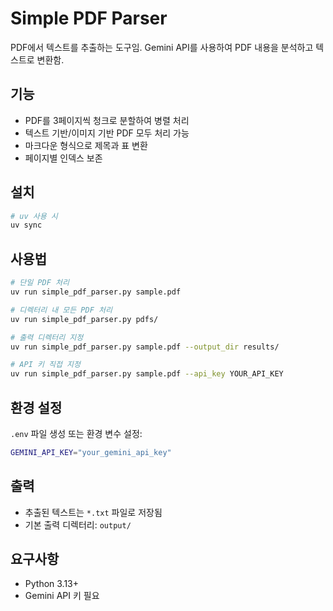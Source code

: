 # Simple PDF Parser

PDF에서 텍스트를 추출하는 도구임. Gemini API를 사용하여 PDF 내용을 분석하고 텍스트로 변환함.

## 기능

- PDF를 3페이지씩 청크로 분할하여 병렬 처리
- 텍스트 기반/이미지 기반 PDF 모두 처리 가능
- 마크다운 형식으로 제목과 표 변환
- 페이지별 인덱스 보존

## 설치

```bash
# uv 사용 시
uv sync
```

## 사용법

```bash
# 단일 PDF 처리
uv run simple_pdf_parser.py sample.pdf

# 디렉터리 내 모든 PDF 처리
uv run simple_pdf_parser.py pdfs/

# 출력 디렉터리 지정
uv run simple_pdf_parser.py sample.pdf --output_dir results/

# API 키 직접 지정
uv run simple_pdf_parser.py sample.pdf --api_key YOUR_API_KEY
```

## 환경 설정

`.env` 파일 생성 또는 환경 변수 설정:

```bash
GEMINI_API_KEY="your_gemini_api_key"
```

## 출력

- 추출된 텍스트는 `*.txt` 파일로 저장됨
- 기본 출력 디렉터리: `output/`

## 요구사항

- Python 3.13+
- Gemini API 키 필요
